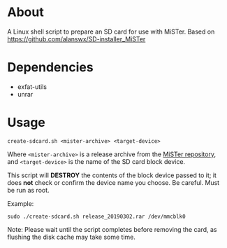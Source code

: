 # About

A Linux shell script to prepare an SD card for use with MiSTer. Based on https://github.com/alanswx/SD-installer_MiSTer

# Dependencies

- exfat-utils
- unrar

# Usage

```
create-sdcard.sh <mister-archive> <target-device>
```

Where `<mister-archive>` is a release archive from the [MiSTer repository](https://github.com/MiSTer-devel/SD-Installer-Win64_MiSTer/tree/master/), and `<target-device>` is the name of the SD card block device.

This script will **DESTROY** the contents of the block device passed to it; it does **not** check or confirm the device name you choose. Be careful. Must be run as root.

Example:

```
sudo ./create-sdcard.sh release_20190302.rar /dev/mmcblk0
```

Note: Please wait until the script completes before removing the card, as flushing the disk cache may take some time.
